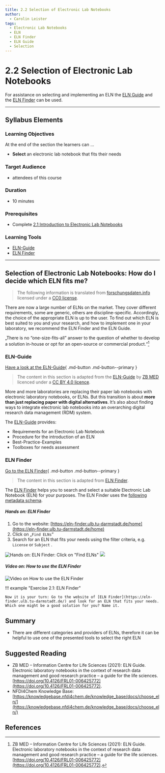 ```yaml
---
title: 2.2 Selection of Electronic Lab Notebooks
author:
  - Carolin Leister
tags:
  - Electronic Lab Notebooks
  - ELN
  - ELN Finder
  - ELN Guide
  - Selection
---
```


# 2.2 Selection of Electronic Lab Notebooks

For assistance on selecting and implementing an ELN the [ELN Guide](https://doi.org/10.4126/FRL01-006425772) and the [ELN Finder](https://eln-finder.ulb.tu-darmstadt.de/home) can be used.


---

## Syllabus Elements

### Learning Objectives

At the end of the section the learners can ...

- **Select** an electronic lab notebook that fits their needs

### Target Audience
- attendees of this course

### Duration
- 10 minutes

### Prerequisites
- Complete [2.1 Introduction to Electronic Lab Notebooks](2.1_Introduction_Electronic_Lab_Notebooks.md)

### Learning Tools

- [ELN-Guide](https://doi.org/10.4126/FRL01-006425772)
- [ELN Finder](https://eln-finder.ulb.tu-darmstadt.de/home)


---

## Selection of Electronic Lab Notebooks: How do I decide which ELN fits me?

> The following information is translated from [forschungsdaten.info](https://forschungsdaten.info/themen/beschreiben-und-dokumentieren/elektronische-laborbuecher/) licensed under a [CC0 license](https://creativecommons.org/publicdomain/zero/1.0/deed.de).

There are now a large number of ELNs on the market. They cover different requirements, some are generic, others are discipline-specific. Accordingly, the choice of the appropriate ELN is up to the user. To find out which ELN is best suited to you and your research, and how to implement one in your laboratory, we recommend the ELN Finder and the ELN Guide.

„There is no “one-size-fits-all” answer to the question of whether to develop a solution in-house or opt for an open-source or commercial product.“[^1]

### ELN-Guide

[Have a look at the ELN-Guide](https://doi.org/10.4126/FRL01-006425772){ .md-button .md-button--primary }

> The content in this section is adapted from the [ELN-Guide](https://doi.org/10.4126/FRL01-006425772) by [ZB MED](https://www.zbmed.de/) licenced under a [CC BY 4.0 licence](https://creativecommons.org/licenses/by/4.0/deed.en).

More and more laboratories are replacing their paper lab notebooks with electronic laboratory notebooks, or ELNs.
But this transition is about **more than just replacing paper with digital alternatives**. It’s also about finding ways to integrate electronic lab notebooks into an overarching digital research data management (RDM) system.

The [ELN-Guide](https://doi.org/10.4126/FRL01-006425772) provides:

- Requirements for an Electronic Lab Notebook
- Procedure for the introduction of an ELN
- Best-Practice-Examples
- Toolboxes for needs assessment

### ELN Finder

[Go to the ELN Finder](https://eln-finder.ulb.tu-darmstadt.de/home){ .md-button .md-button--primary }

>The content in this section is adapted from [ELN Finder](https://eln-finder.ulb.tu-darmstadt.de/home).

The [ELN Finder](https://eln-finder.ulb.tu-darmstadt.de/home) helps you to search and select a suitable Electronic Lab Notebook (ELN) for your purposes. The ELN Finder uses the [following metadata schema](https://doi.org/10.4126/FRL01-006452815).

##### Hands on: ELN Finder

1. Go to the website: [https://eln-finder.ulb.tu-darmstadt.de/home](https://eln-finder.ulb.tu-darmstadt.de/home)
2. Click on „`Find ELNs`“
3. Search for an ELN that fits your needs using the filter criteria, e.g. `License` or `Subject` .

![Hands on: ELN Finder: Click on "Find ELNs"](attachments/ELN_Finder_01.png)
![](attachments/ELN_Finder_02.png)

##### Video on: How to use the ELN Finder

![Video on How to use the ELN Finder](attachments/ELN_Finder_GIF.gif)

!!! example "Exercise 2.1: ELN Finder"

	Now it is your turn: Go to the website of [ELN Finder](https://eln-finder.ulb.tu-darmstadt.de/) and look for an ELN that fits your needs. Which one might be a good solution for you? Name it.
## Summary

- There are different categories and providers of ELNs, therefore it can be helpful to use one of the presented tools to select the right ELN

## Suggested Reading
- ZB MED – Information Centre for Life Sciences (2021): ELN Guide. Electronic laboratory notebooks in the context of research data management and good research practice – a guide for the life sciences. [https://doi.org/10.4126/FRL01-006425772](https://doi.org/10.4126/FRL01-006425772).
- NFDI4Chem Knowledge Base: [https://knowledgebase.nfdi4chem.de/knowledge_base/docs/choose_eln/](https://knowledgebase.nfdi4chem.de/knowledge_base/docs/choose_eln/)

## References

[^1]: ZB MED – Information Centre for Life Sciences (2021): ELN Guide. Electronic laboratory notebooks in the context of research data management and good research practice – a guide for the life sciences. [https://doi.org/10.4126/FRL01-006425772](https://doi.org/10.4126/FRL01-006425772).






